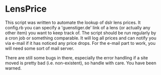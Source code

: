 LensPrice
==========

This script was written to automate the lookup of dslr lens prices. It
config.rb you can specify a 'guenstiger.de' link of a lens (or
actually any other item) you want to keep track of. The script should
be run regularly by a cron job or something comparable. It will log
all prices and can notify you via e-mail if it has noticed any price
drops. For the e-mail part to work, you will need some sort of mail
server.

There are still some bugs in there, especially the error handling if a
site moved is pretty bad (i.e. non-existent), so handle with care. You
have been warned.
